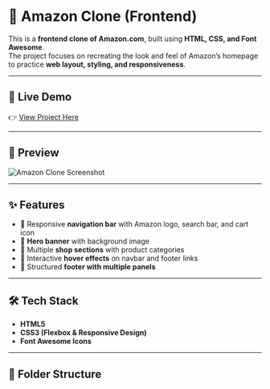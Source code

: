 # 🛒 Amazon Clone (Frontend)

This is a **frontend clone of Amazon.com**, built using **HTML, CSS, and Font Awesome**.  
The project focuses on recreating the look and feel of Amazon’s homepage to practice **web layout, styling, and responsiveness**.

---

## 🚀 Live Demo
👉 [View Project Here](https://adya6043.github.io/amazon-clone/)

---

## 📸 Preview
![Amazon Clone Screenshot](<img width="1905" height="1009" alt="image" src="https://github.com/user-attachments/assets/42ac2d89-b8cf-4e56-aa20-181916c19729" />
)


---

## ✨ Features
- 🔹 Responsive **navigation bar** with Amazon logo, search bar, and cart icon  
- 🔹 **Hero banner** with background image  
- 🔹 Multiple **shop sections** with product categories  
- 🔹 Interactive **hover effects** on navbar and footer links  
- 🔹 Structured **footer with multiple panels**  

---

## 🛠️ Tech Stack
- **HTML5**
- **CSS3 (Flexbox & Responsive Design)**
- **Font Awesome Icons**

---

## 📂 Folder Structure
